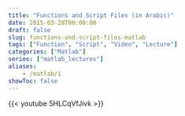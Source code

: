 ```yaml
---
title: "Functions and Script Files (in Arabic)"
date: 2015-03-28T00:00:00
draft: false
slug: functions-and-script-files-matlab
tags: ["Function", "Script", "Video", "Lecture"]
categories: ["Matlab"]
series: ["matlab_lectures"]
aliases:
    - /matlab/1
showToc: false
---
```


{{< youtube 5HLCqVfJivk >}}